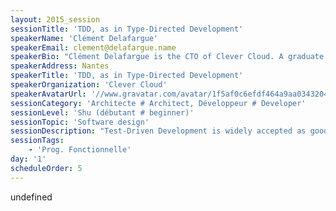 ```yaml
---
layout: 2015_session
sessionTitle: 'TDD, as in Type-Directed Development'
speakerName: 'Clément Delafargue'
speakerEmail: clement@delafargue.name
speakerBio: "Clément Delafargue is the CTO of Clever Cloud. A graduate from École\nCentrale de Nantes, he has been developing web applications since 2002. He enjoys working\nboth on frontend and backend, as well as testing new languages and technical stacks.\nHe's particularly interested in Functional Programming, and gives talks about it."
speakerAddress: Nantes
speakerTitle: 'TDD, as in Type-Directed Development'
speakerOrganization: 'Clever Cloud'
speakerAvatarUrl: '//www.gravatar.com/avatar/1f5af0c6efdf464a9aa0343204a84332?size=200&default=mm'
sessionCategory: 'Architecte # Architect, Développeur # Developer'
sessionLevel: 'Shu (débutant # beginner)'
sessionTopic: 'Software design'
sessionDescription: "Test-Driven Development is widely accepted as good practice. But can we do\nbetter? By specifying your program's behaviour with types, you can go a very\nlong way, with more confidence and with less hassle than with tests.\n\nIn this talk, I will show a new vision of types, explore the fundamental\ndifferences between specifying with types and specifying with tests. I'll talk\nabout how types allow us to prove properties about our program and how\ngenericity is a tremendously powerful tool for specification. He'll show means\nof reasoning based on types and assess specifically what it provides.  Lastly,\nI will show how to complement Type-Directed Development with Test-Driven\nDevelopment to specify with tests what's left after laying out the types.\n"
sessionTags:
    - 'Prog. Fonctionnelle'
day: '1'
scheduleOrder: 5
---
```


undefined
